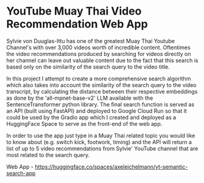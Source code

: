 # YouTube Muay Thai Video Recommendation Web App

Sylvie von Duuglas-Ittu has one of the greatest Muay Thai Youtube Channel's with over 3,000 videos worth of incredible content. Oftentimes the video recommendations produced by searching for videos directly on her channel can leave out valuable content due to the fact that this search is based only on the similarity of the search query to the video title.

In this project I attempt to create a more comprehensive search algorithm which also takes into account the similarity of the search query to the video transcript, by calculating the distance between their respective embeddings as done by the 'all-mpnet-base-v2' LLM available with the SentenceTransformer python library. The final search function is served as an API (built using FastAPI) and deployed to Google Cloud Run so that it could be used by the Gradio app which I created and deployed as a HuggingFace Space to serve as the front-end of the web app.

In order to use the app just type in a Muay Thai related topic you would like to know about (e.g. switch kick, footwork, timing) and the API will return a list of up to 5 video recommendations from Sylvie' YouTube channel that are most related to the search query.

Web App - https://huggingface.co/spaces/axeleichelmann/yt-semantic-search-app
